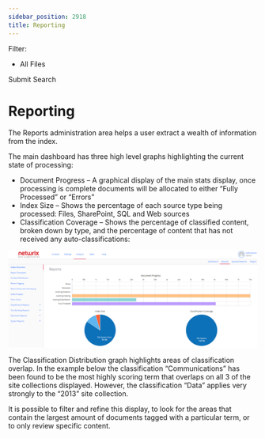 ```yaml
---
sidebar_position: 2918
title: Reporting
---
```


Filter: 

* All Files

Submit Search

# Reporting

The Reports administration area helps a user extract a wealth of information from the index.

The main dashboard has three high level graphs highlighting the current state of processing:

* Document Progress – A graphical display of the main stats display, once processing is complete documents will be allocated to either “Fully Processed” or “Errors”
* Index Size – Shows the percentage of each source type being processed: Files, SharePoint, SQL and Web sources
* Classification Coverage – Shows the percentage of classified content, broken down by type, and the percentage of content that has not received any auto-classifications:

![](../../../../../../static/images/DataClassification_5.7/Content/Resources/Images/reportsdashboard.png)

The Classification Distribution graph highlights areas of classification overlap. In the example below the classification “Communications” has been found to be the most highly scoring term that overlaps on all 3 of the site collections displayed. However, the classification “Data” applies very strongly to the “2013” site collection.

It is possible to filter and refine this display, to look for the areas that contain the largest amount of documents tagged with a particular term, or to only review specific content.